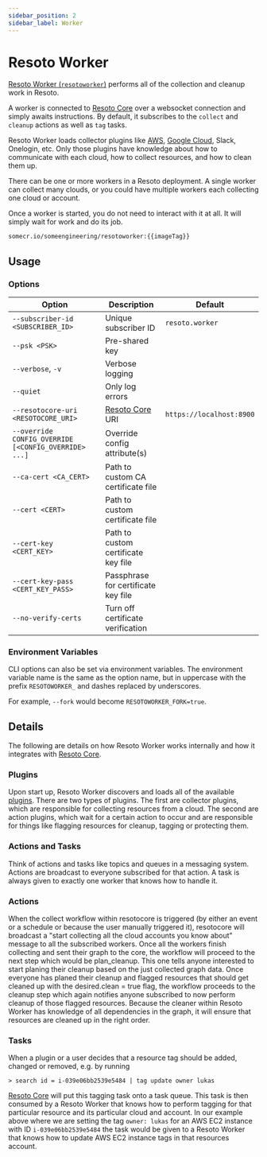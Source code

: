 ```yaml
---
sidebar_position: 2
sidebar_label: Worker
---
```


# Resoto Worker

[Resoto Worker (`resotoworker`)](https://github.com/someengineering/resoto/tree/main/resotoworker) performs all of the collection and cleanup work in Resoto.

A worker is connected to [Resoto Core](./core.md) over a websocket connection and simply awaits instructions. By default, it subscribes to the `collect` and `cleanup` actions as well as `tag` tasks.

Resoto Worker loads collector plugins like [AWS](../../how-to-guides/data-sources/collect-aws-resource-data.md), [Google Cloud](../../how-to-guides/data-sources/collect-google-cloud-resource-data.md), Slack, Onelogin, etc. Only those plugins have knowledge about how to communicate with each cloud, how to collect resources, and how to clean them up.

There can be one or more workers in a Resoto deployment. A single worker can collect many clouds, or you could have multiple workers each collecting one cloud or account.

Once a worker is started, you do not need to interact with it at all. It will simply wait for work and do its job.

```bash title="Resoto Worker Docker image"
somecr.io/someengineering/resotoworker:{{imageTag}}
```

## Usage

### Options

| Option                                               | Description                         | Default                  |
| ---------------------------------------------------- | ----------------------------------- | ------------------------ |
| `--subscriber-id <SUBSCRIBER_ID>`                    | Unique subscriber ID                | `resoto.worker`          |
| `--psk <PSK>`                                        | Pre-shared key                      |                          |
| `--verbose`, `-v`                                    | Verbose logging                     |                          |
| `--quiet`                                            | Only log errors                     |                          |
| `--resotocore-uri <RESOTOCORE_URI>`                  | [Resoto Core](./core.md) URI        | `https://localhost:8900` |
| `--override CONFIG_OVERRIDE [<CONFIG_OVERRIDE> ...]` | Override config attribute(s)        |                          |
| `--ca-cert <CA_CERT>`                                | Path to custom CA certificate file  |                          |
| `--cert <CERT>`                                      | Path to custom certificate file     |                          |
| `--cert-key <CERT_KEY>`                              | Path to custom certificate key file |                          |
| `--cert-key-pass <CERT_KEY_PASS>`                    | Passphrase for certificate key file |                          |
| `--no-verify-certs`                                  | Turn off certificate verification   |                          |

### Environment Variables

CLI options can also be set via environment variables. The environment variable name is the same as the option name, but in uppercase with the prefix `RESOTOWORKER_` and dashes replaced by underscores.

For example, `--fork` would become `RESOTOWORKER_FORK=true`.

## Details

The following are details on how Resoto Worker works internally and how it integrates with [Resoto Core](./core.md).

### Plugins

Upon start up, Resoto Worker discovers and loads all of the available [plugins](./plugins/index.md). There are two types of plugins. The first are collector plugins, which are responsible for collecting resources from a cloud. The second are action plugins, which wait for a certain action to occur and are responsible for things like flagging resources for cleanup, tagging or protecting them.

### Actions and Tasks

Think of actions and tasks like topics and queues in a messaging system. Actions are broadcast to everyone subscribed for that action. A task is always given to exactly one worker that knows how to handle it.

### Actions

When the collect workflow within resotocore is triggered (by either an event or a schedule or because the user manually triggered it), resotocore will broadcast a "start collecting all the cloud accounts you know about" message to all the subscribed workers. Once all the workers finish collecting and sent their graph to the core, the workflow will proceed to the next step which would be plan_cleanup. This one tells anyone interested to start planing their cleanup based on the just collected graph data. Once everyone has planed their cleanup and flagged resources that should get cleaned up with the desired.clean = true flag, the workflow proceeds to the cleanup step which again notifies anyone subscribed to now perform cleanup of those flagged resources. Because the cleaner within Resoto Worker has knowledge of all dependencies in the graph, it will ensure that resources are cleaned up in the right order.

### Tasks

When a plugin or a user decides that a resource tag should be added, changed or removed, e.g. by running

```
> search id = i-039e06bb2539e5484 | tag update owner lukas
```

[Resoto Core](./core.md) will put this tagging task onto a task queue. This task is then consumed by a Resoto Worker that knows how to perform tagging for that particular resource and its particular cloud and account. In our example above where we are setting the tag `owner: lukas` for an AWS EC2 instance with ID `i-039e06bb2539e5484` the task would be given to a Resoto Worker that knows how to update AWS EC2 instance tags in that resources account.
